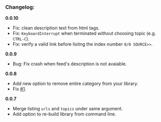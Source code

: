 

### Changelog:

**0.0.10**

- Fix: clean description text from html tags.
- Fix: `KeyboardInterrupt` when terminated without choosing topic (e.g. `CTRL-C`).
- Fix: verify a valid link before lisitng the index number `0/0 SOURCE>>`.

**0.0.9**
- Bug: Fix crash when feed's description is not avaiable.

**0.0.8**

- Add new option to remove entire category from your library.
- Fix [#1](https://github.com/iamaziz/TermFeed/pull/1).

**0.0.7**

- Merge listing `urls` and `topics` under same argument.
- Add option to re-build library from command line.

